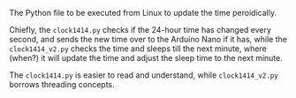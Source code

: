 The Python file to be executed from Linux to update the time peroidically.

Chiefly, the `clock1414.py` checks if the 24-hour time has changed every second, and sends the new time over to the Arduino Nano if it has, while the `clock1414_v2.py` checks the time and sleeps till the next minute, where (when?) it will update the time and adjust the sleep time to the next minute. 

The `clock1414.py` is easier to read and understand, while `clock1414_v2.py` borrows threading concepts.
